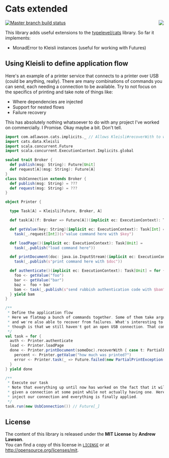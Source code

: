 # Cats extended

<img src="https://twistedsifter.files.wordpress.com/2014/05/longcat-hug-gif-remix-reddit-funny-6.gif?w=220&h=280" align="right"/>

[![Master branch build status][ico-build]][travis]

This library adds useful extensions to the [typelevel/cats][cats] library.
So far it implements:
 - MonadError to Kleisli instances (useful for working with Futures)

## Using Kleisli to define application flow
Here's an example of a printer service that connects to a printer over USB (could be anything, really).
There are many combinations of commands you can send, each needing a connection to be available.
Try to not focus on the specifics of printing and take note of things like:
 - Where dependencies are injected
 - Support for nested flows
 - Failure recovery

This has absolutely nothing whatsoever to do with any project I've worked on commercially. I Promise. Okay maybe a bit. Don't tell.

```scala
import com.adlawson.cats.implicits._ // Allows Kleisli#recoverWith to work
import cats.data.Kleisli
import scala.concurrent.Future
import scala.concurrent.ExecutionContext.Implicits.global

sealed trait Broker {
  def publish(msg: String): Future[Unit]
  def request[A](msg: String): Future[A]
}
class UsbConnection extends Broker {
  def publish(msg: String) = ???
  def request(msg: String) = ???
}

object Printer {

  type Task[A] = Kleisli[Future, Broker, A]

  def task[A](f: Broker => Future[A])(implicit ec: ExecutionContext): Task[A] = Kleisli(f)

  def getValue(key: String)(implicit ec: ExecutionContext): Task[Int] =
    task(_.request[Int])(s"value command here with $key")

  def loadPage()(implicit ec: ExecutionContext): Task[Unit] =
    task(_.publish("load command here"))

  def printDocument(doc: java.io.InputStream)(implicit ec: ExecutionContext): Task[Unit] =
    task(_.publish(s"print command here with $doc"))

  def authenticate()(implicit ec: ExecutionContext): Task[Unit] = for {
    foo <- getValue("foo")
    bar <- getValue("bar")
    baz =  foo + bar
    bam <- task(_.publish(s"send rubbish authentication code with $bam"))
  } yield bam
}

/**
 * Define the application flow
 * Here we flatmap a bunch of commands together. Some of them take arguments and
 * and we're also able to recover from failures. What's interesting to see
 * though is that we still haven't got an open USB connection. That comes later.
 */
val task = for {
  auth <- Printer.authenticate
  load <- Printer.loadPage
  done <- Printer.printDocument(someDoc).recoverWith { case t: PartialPrintException => for {
    percent <- Printer.getValue("how much was printed?")
    error <- Printer.task(_ => Future.failed(new PartialPrintException(s"Printed $percent%")))
  }
} yield done

/**
 * Execute our task
 * Note that everything up until now has worked on the fact that it will be
 * given a connection at some point while not actually having one. Here we
 * inject our connection and everything is finally applied.
 */
task.run(new UsbConnection()) // Future[_]
```


## License
The content of this library is released under the **MIT License** by
**Andrew Lawson**.<br/> You can find a copy of this license in
[`LICENSE`][license] or at http://opensource.org/licenses/mit.

[cats]: https://github.com/typelevel/cats
[travis]: https://travis-ci.org/adlawson/scala-cats
[ico-build]: http://img.shields.io/travis/adlawson/scala-cats/master.svg?style=flat
[license]: LICENSE
